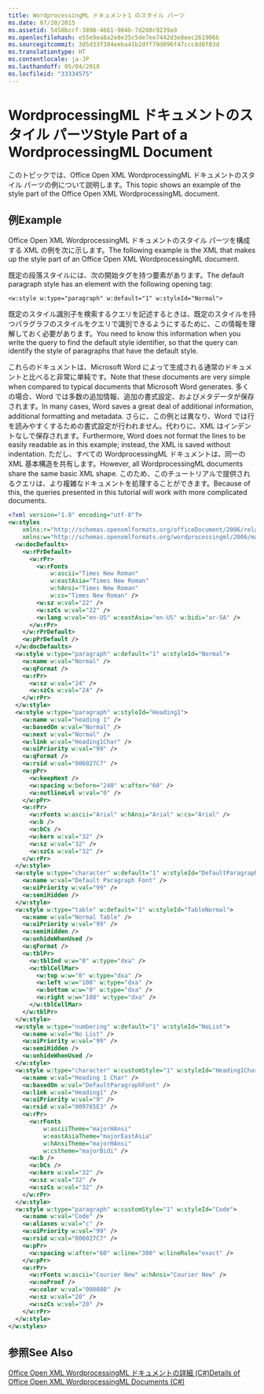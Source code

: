 ```yaml
---
title: WordprocessingML ドキュメント1 のスタイル パーツ
ms.date: 07/20/2015
ms.assetid: 5458bccf-3898-4661-904b-7d280c9239a9
ms.openlocfilehash: e55e9ea8a2e8e35c5de7ee7442d3e8eec261906b
ms.sourcegitcommit: 3d5d33f384eeba41b2dff79d096f47ccc8d8f03d
ms.translationtype: HT
ms.contentlocale: ja-JP
ms.lasthandoff: 05/04/2018
ms.locfileid: "33334575"
---
```

# <a name="style-part-of-a-wordprocessingml-document"></a><span data-ttu-id="85d6f-102">WordprocessingML ドキュメントのスタイル パーツ</span><span class="sxs-lookup"><span data-stu-id="85d6f-102">Style Part of a WordprocessingML Document</span></span>
<span data-ttu-id="85d6f-103">このトピックでは、Office Open XML WordprocessingML ドキュメントのスタイル パーツの例について説明します。</span><span class="sxs-lookup"><span data-stu-id="85d6f-103">This topic shows an example of the style part of the Office Open XML WordprocessingML document.</span></span>  
  
## <a name="example"></a><span data-ttu-id="85d6f-104">例</span><span class="sxs-lookup"><span data-stu-id="85d6f-104">Example</span></span>  
 <span data-ttu-id="85d6f-105">Office Open XML WordprocessingML ドキュメントのスタイル パーツを構成する XML の例を次に示します。</span><span class="sxs-lookup"><span data-stu-id="85d6f-105">The following example is the XML that makes up the style part of an Office Open XML WordprocessingML document.</span></span>  
  
 <span data-ttu-id="85d6f-106">既定の段落スタイルには、次の開始タグを持つ要素があります。</span><span class="sxs-lookup"><span data-stu-id="85d6f-106">The default paragraph style has an element with the following opening tag:</span></span>  
  
```  
<w:style w:type="paragraph" w:default="1" w:styleId="Normal">  
```  
  
 <span data-ttu-id="85d6f-107">既定のスタイル識別子を検索するクエリを記述するときは、既定のスタイルを持つパラグラフのスタイルをクエリで識別できるようにするために、この情報を理解しておく必要があります。</span><span class="sxs-lookup"><span data-stu-id="85d6f-107">You need to know this information when you write the query to find the default style identifier, so that the query can identify the style of paragraphs that have the default style.</span></span>  
  
 <span data-ttu-id="85d6f-108">これらのドキュメントは、Microsoft Word によって生成される通常のドキュメントと比べると非常に単純です。</span><span class="sxs-lookup"><span data-stu-id="85d6f-108">Note that these documents are very simple when compared to typical documents that Microsoft Word generates.</span></span> <span data-ttu-id="85d6f-109">多くの場合、Word では多数の追加情報、追加の書式設定、およびメタデータが保存されます。</span><span class="sxs-lookup"><span data-stu-id="85d6f-109">In many cases, Word saves a great deal of additional information, additional formatting and metadata.</span></span> <span data-ttu-id="85d6f-110">さらに、この例とは異なり、Word では行を読みやすくするための書式設定が行われません。代わりに、XML はインデントなしで保存されます。</span><span class="sxs-lookup"><span data-stu-id="85d6f-110">Furthermore, Word does not format the lines to be easily readable as in this example; instead, the XML is saved without indentation.</span></span> <span data-ttu-id="85d6f-111">ただし、すべての WordprocessingML ドキュメントは、同一の XML 基本構造を共有します。</span><span class="sxs-lookup"><span data-stu-id="85d6f-111">However, all WordprocessingML documents share the same basic XML shape.</span></span> <span data-ttu-id="85d6f-112">このため、このチュートリアルで提供されるクエリは、より複雑なドキュメントを処理することができます。</span><span class="sxs-lookup"><span data-stu-id="85d6f-112">Because of this, the queries presented in this tutorial will work with more complicated documents.</span></span>  
  
```xml  
<?xml version="1.0" encoding="utf-8"?>  
<w:styles  
    xmlns:r="http://schemas.openxmlformats.org/officeDocument/2006/relationships"  
    xmlns:w="http://schemas.openxmlformats.org/wordprocessingml/2006/main">  
  <w:docDefaults>  
    <w:rPrDefault>  
      <w:rPr>  
        <w:rFonts  
            w:ascii="Times New Roman"  
            w:eastAsia="Times New Roman"  
            w:hAnsi="Times New Roman"  
            w:cs="Times New Roman" />  
        <w:sz w:val="22" />  
        <w:szCs w:val="22" />  
        <w:lang w:val="en-US" w:eastAsia="en-US" w:bidi="ar-SA" />  
      </w:rPr>  
    </w:rPrDefault>  
    <w:pPrDefault />  
  </w:docDefaults>  
  <w:style w:type="paragraph" w:default="1" w:styleId="Normal">  
    <w:name w:val="Normal" />  
    <w:qFormat />  
    <w:rPr>  
      <w:sz w:val="24" />  
      <w:szCs w:val="24" />  
    </w:rPr>  
  </w:style>  
  <w:style w:type="paragraph" w:styleId="Heading1">  
    <w:name w:val="heading 1" />  
    <w:basedOn w:val="Normal" />  
    <w:next w:val="Normal" />  
    <w:link w:val="Heading1Char" />  
    <w:uiPriority w:val="99" />  
    <w:qFormat />  
    <w:rsid w:val="006027C7" />  
    <w:pPr>  
      <w:keepNext />  
      <w:spacing w:before="240" w:after="60" />  
      <w:outlineLvl w:val="0" />  
    </w:pPr>  
    <w:rPr>  
      <w:rFonts w:ascii="Arial" w:hAnsi="Arial" w:cs="Arial" />  
      <w:b />  
      <w:bCs />  
      <w:kern w:val="32" />  
      <w:sz w:val="32" />  
      <w:szCs w:val="32" />  
    </w:rPr>  
  </w:style>  
  <w:style w:type="character" w:default="1" w:styleId="DefaultParagraphFont">  
    <w:name w:val="Default Paragraph Font" />  
    <w:uiPriority w:val="99" />  
    <w:semiHidden />  
  </w:style>  
  <w:style w:type="table" w:default="1" w:styleId="TableNormal">  
    <w:name w:val="Normal Table" />  
    <w:uiPriority w:val="99" />  
    <w:semiHidden />  
    <w:unhideWhenUsed />  
    <w:qFormat />  
    <w:tblPr>  
      <w:tblInd w:w="0" w:type="dxa" />  
      <w:tblCellMar>  
        <w:top w:w="0" w:type="dxa" />  
        <w:left w:w="108" w:type="dxa" />  
        <w:bottom w:w="0" w:type="dxa" />  
        <w:right w:w="108" w:type="dxa" />  
      </w:tblCellMar>  
    </w:tblPr>  
  </w:style>  
  <w:style w:type="numbering" w:default="1" w:styleId="NoList">  
    <w:name w:val="No List" />  
    <w:uiPriority w:val="99" />  
    <w:semiHidden />  
    <w:unhideWhenUsed />  
  </w:style>  
  <w:style w:type="character" w:customStyle="1" w:styleId="Heading1Char">  
    <w:name w:val="Heading 1 Char" />  
    <w:basedOn w:val="DefaultParagraphFont" />  
    <w:link w:val="Heading1" />  
    <w:uiPriority w:val="9" />  
    <w:rsid w:val="009765E3" />  
    <w:rPr>  
      <w:rFonts  
          w:asciiTheme="majorHAnsi"  
          w:eastAsiaTheme="majorEastAsia"  
          w:hAnsiTheme="majorHAnsi"  
          w:cstheme="majorBidi" />  
      <w:b />  
      <w:bCs />  
      <w:kern w:val="32" />  
      <w:sz w:val="32" />  
      <w:szCs w:val="32" />  
    </w:rPr>  
  </w:style>  
  <w:style w:type="paragraph" w:customStyle="1" w:styleId="Code">  
    <w:name w:val="Code" />  
    <w:aliases w:val="c" />  
    <w:uiPriority w:val="99" />  
    <w:rsid w:val="006027C7" />  
    <w:pPr>  
      <w:spacing w:after="60" w:line="300" w:lineRule="exact" />  
    </w:pPr>  
    <w:rPr>  
      <w:rFonts w:ascii="Courier New" w:hAnsi="Courier New" />  
      <w:noProof />  
      <w:color w:val="000080" />  
      <w:sz w:val="20" />  
      <w:szCs w:val="20" />  
    </w:rPr>  
  </w:style>  
</w:styles>  
```  
  
## <a name="see-also"></a><span data-ttu-id="85d6f-113">参照</span><span class="sxs-lookup"><span data-stu-id="85d6f-113">See Also</span></span>  
 [<span data-ttu-id="85d6f-114">Office Open XML WordprocessingML ドキュメントの詳細 (C#)</span><span class="sxs-lookup"><span data-stu-id="85d6f-114">Details of Office Open XML WordprocessingML Documents (C#)</span></span>](../../../../csharp/programming-guide/concepts/linq/details-of-office-open-xml-wordprocessingml-documents.md)
